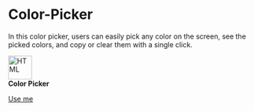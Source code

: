 # Color-Picker

In this color picker, users can easily pick any color on the screen, see the picked colors, and copy or clear them with a single click.

<tabel>
  <tr>
<td align="center" height="108" width="108">
      <img
        src="https://upload.wikimedia.org/wikipedia/commons/c/c5/Colorwheel.svg"
        width="48"
        height="48"
        alt="HTML"
      />
      <br /><strong>Color Picker</strong>
    </td>
    <tr/>
  <tabel/>
    
[Use me]( https://ahmad2shadab.github.io/Color-Picker/)
